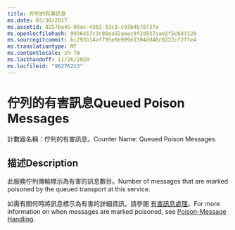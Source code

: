 ```yaml
---
title: 佇列的有害訊息
ms.date: 03/30/2017
ms.assetid: 8257ba45-08ac-4301-93c3-c93b4b78737a
ms.openlocfilehash: 9936417c3c88ea92aeec9f2d937aae2f5c643120
ms.sourcegitcommit: bc293b14af795e0e999e3304dd40c0222cf2ffe4
ms.translationtype: MT
ms.contentlocale: zh-TW
ms.lasthandoff: 11/26/2020
ms.locfileid: "96276213"
---
```

# <a name="queued-poison-messages"></a><span data-ttu-id="6ddb6-102">佇列的有害訊息</span><span class="sxs-lookup"><span data-stu-id="6ddb6-102">Queued Poison Messages</span></span>

<span data-ttu-id="6ddb6-103">計數器名稱：佇列的有害訊息。</span><span class="sxs-lookup"><span data-stu-id="6ddb6-103">Counter Name: Queued Poison Messages.</span></span>  
  
## <a name="description"></a><span data-ttu-id="6ddb6-104">描述</span><span class="sxs-lookup"><span data-stu-id="6ddb6-104">Description</span></span>  

 <span data-ttu-id="6ddb6-105">此服務佇列傳輸標示為有害的訊息數目。</span><span class="sxs-lookup"><span data-stu-id="6ddb6-105">Number of messages that are marked poisoned by the queued transport at this service.</span></span>  
  
 <span data-ttu-id="6ddb6-106">如需有關何時將訊息標示為有害的詳細資訊，請參閱 [有害訊息處理](../../feature-details/poison-message-handling.md)。</span><span class="sxs-lookup"><span data-stu-id="6ddb6-106">For more information on when messages are marked poisoned, see [Poison-Message Handling](../../feature-details/poison-message-handling.md).</span></span>
